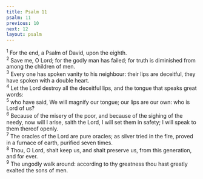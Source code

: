 ```yaml
---
title: Psalm 11
psalm: 11
previous: 10
next: 12
layout: psalm
---
```

<div class="psalm-verse"><sup class="verse-number">1</sup> For the end, a Psalm of David, upon the eighth. </div><div class="psalm-verse"><sup class="verse-number">2</sup> Save me, O Lord; for the godly man has failed; for truth is diminished from among the children of men. </div><div class="psalm-verse"><sup class="verse-number">3</sup> Every one has spoken vanity to his neighbour: their lips are deceitful, they have spoken with a double heart. </div><div class="psalm-verse"><sup class="verse-number">4</sup> Let the Lord destroy all the deceitful lips, and the tongue that speaks great words: </div><div class="psalm-verse"><sup class="verse-number">5</sup> who have said, We will magnify our tongue; our lips are our own: who is Lord of us? </div><div class="psalm-verse"><sup class="verse-number">6</sup> Because of the misery of the poor, and because of the sighing of the needy, now will I arise, saith the Lord, I will set them in safety; I will speak to them thereof openly. </div><div class="psalm-verse"><sup class="verse-number">7</sup> The oracles of the Lord are pure oracles; as silver tried in the fire, proved in a furnace of earth, purified seven times. </div><div class="psalm-verse"><sup class="verse-number">8</sup> Thou, O Lord, shalt keep us, and shalt preserve us, from this generation, and for ever. </div><div class="psalm-verse"><sup class="verse-number">9</sup> The ungodly walk around: according to thy greatness thou hast greatly exalted the sons of men. </div>